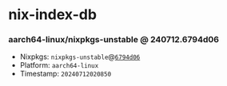 # nix-index-db
### aarch64-linux/nixpkgs-unstable @ 240712.6794d06
- Nixpkgs: `nixpkgs-unstable`@[`6794d06`](https://github.com/NixOS/nixpkgs/commit/6794d064edc69918bb0fc0e0eda33ece324be17a)
- Platform: `aarch64-linux`
- Timestamp: `20240712020850`
